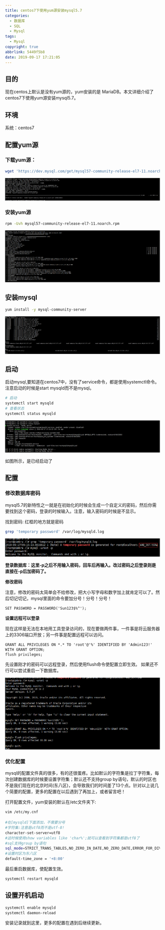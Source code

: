 ```yaml
---
title: centos7下使用yum源安装mysql5.7
categories:
  - 数据库
  - SQL
  - Mysql
tags:
  - Mysql
copyright: true
abbrlink: 5449f5b8
date: 2019-09-17 17:21:05
---
```


## 目的

现在centos上默认是没有yum源的，yum安装的是 MariaDB。本文详细介绍了centos7下使用yum源安装mysql5.7。



## 环境

系统：centos7

<!--more-->



## 配置yum源

### 下载yum源：

```bash
wget 'https://dev.mysql.com/get/mysql57-community-release-el7-11.noarch.rpm'
```

![](centos7下使用yum源安装mysql5-7/1.png)

### 安装yum源

```bash
rpm -Uvh mysql57-community-release-el7-11.noarch.rpm
```

![](centos7下使用yum源安装mysql5-7/2.png)

## 安装mysql

```bash
yum install -y mysql-community-server
```

![](centos7下使用yum源安装mysql5-7/3.png)

## 启动

启动mysql,要知道在centos7中，没有了service命令，都是使用systemctl命令。注意启动的时候是start mysqld而不是mysql。

```bash
# 启动
systemctl start mysqld
# 查看状态
systemctl status mysqld
```

![](centos7下使用yum源安装mysql5-7/4.png)

如图所示，是已经启动了

## 配置

### 修改数据库密码

mysql5.7的新特性之一就是在初始化的时候会生成一个自定义的密码，然后你需要找到这个密码，登录的时候输入。注意，输入密码的时候是不显示。

找到密码: 红框的地方就是密码

```bash
grep 'temporary password' /var/log/mysqld.log
```

![](centos7下使用yum源安装mysql5-7/5.png)

**登录数据库：这里-p之后不用输入密码，回车后再输入。改过密码之后登录则是直接在-p后加密码了。**

**修改密码**

注意，修改的密码太简单会不给修改，把大小写字母和数字加上就肯定可以了。然后切记切记，mysql里面的命令要加分号！分号！分号！

```mysql
SET PASSWORD = PASSWORD('Sun123$%^');
```

**设置远程可以登录**

现在这样是无法在本地用工具登录访问的，现在要做两件事，一件事是将云服务器上的3306端口开放；另一件事是配置远程可以访问。

```mysql
GRANT ALL PRIVILEGES ON *.* TO 'root'@'%' IDENTIFIED BY 'Admin123!' WITH GRANT OPTION;
flush privileges;
```

先设置刚才的密码可以远程登录，然后使用flush命令使配置立即生效。
如果还不行可以尝试重启一下数据库。

![](centos7下使用yum源安装mysql5-7/6.png)

### 优化配置

mysql的配置文件真的很多，有的还很蛋疼。比如默认的字符集是拉丁字符集，每次创建数据库的时候要设置字符集；默认还不支持group by语句，默认的时区也不是我们现在的北京时间(东八区)，会导致我们的时间差了13个点。针对以上说几个简要的配置，更多的配置在以后遇到了再加上，或者留言吧！

打开配置文件，yum安装的默认在/etc文件夹下:

```bash
vim /etc/my.cnf

#在[mysqld]下面添加，不需要分号
#字符集:注意是utf8而不是utf-8!
character-set-server=utf8
#这时候使用show variables like 'char%';就可以查看到字符集都是utf8了
#sql支持group by语句
sql_mode=STRICT_TRANS_TABLES,NO_ZERO_IN_DATE,NO_ZERO_DATE,ERROR_FOR_DIVISION_BY_ZERO,NO_AUTO_CREATE_USER,NO_ENGINE_SUBSTITUTION
#设置时区为东八区
default-time_zone = '+8:00'
```

最后重启数据库，使配置生效。

```bash
systemctl restart mysqld
```

## **设置开机启动**

```bash
systemctl enable mysqld
systemctl daemon-reload
```

安装记录就到这里，更多的配置在遇到后继续更新。